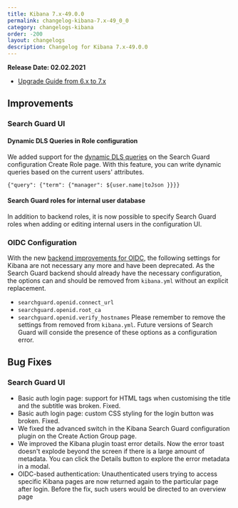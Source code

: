 ```yaml
---
title: Kibana 7.x-49.0.0
permalink: changelog-kibana-7.x-49_0_0
category: changelogs-kibana
order: -200
layout: changelogs
description: Changelog for Kibana 7.x-49.0.0	
---
```


<!--- Copyright 2021 floragunn GmbH -->

**Release Date: 02.02.2021**

* [Upgrade Guide from 6.x to 7.x](../_docs_installation/installation_upgrading_6_7.md)


## Improvements



### Search Guard UI

#### Dynamic DLS Queries in Role configuration

We added support for the [dynamic DLS queries](https://docs.search-guard.com/latest/document-level-security#dynamic-queries-variable-substitution) on the Search Guard configuration Create Role page. With this feature, you can write dynamic queries based on the current users' attributes.

```
{"query": {"term": {"manager": ${user.name|toJson }}}}
```

#### Search Guard roles for internal user database

In addition to backend roles, it is now possible to specify Search Guard roles when adding or editing internal users in the configuration UI.


### OIDC Configuration

With the new [backend improvements for OIDC](https://docs.search-guard.com/latest/changelog-searchguard-7.x-48_0_0), the following settings for Kibana are not necessary any more and have been deprecated. As the Search Guard backend should already have the necessary configuration, the options can and should be removed from `kibana.yml` without an explicit replacement.
* `searchguard.openid.connect_url`
* `searchguard.openid.root_ca`
* `searchguard.openid.verify_hostnames`
Please remember to remove the settings from removed from `kibana.yml`. Future versions of Search Guard will conside the presence of these options as a configuration error. 
<p />


## Bug Fixes



### Search Guard UI

* Basic auth login page: support for HTML tags when customising the title and the subtitle was broken. Fixed.
* Basic auth login page: custom CSS styling for the login button was broken. Fixed.
* We fixed the advanced switch in the Kibana Search Guard configuration plugin on the Create Action Group page.
* We improved the Kibana plugin toast error details. Now the error toast doesn't explode beyond the screen if there is a large amount of metadata. You can click the Details button to explore the error metadata in a modal.  
* OIDC-based authentication: Unauthenticated users trying to access specific Kibana pages are now returned again to the particular page after login. Before the fix, such users would be directed to an overview page
<p />


